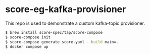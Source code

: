 # score-eg-kafka-provisioner

This repo is used to demonstrate a custom kafka-topic provisioner.

```bash
$ brew install score-spec/tap/score-compose
$ score-compose init
$ score-compose generate score.yaml --build main=.
$ docker compose up
```
